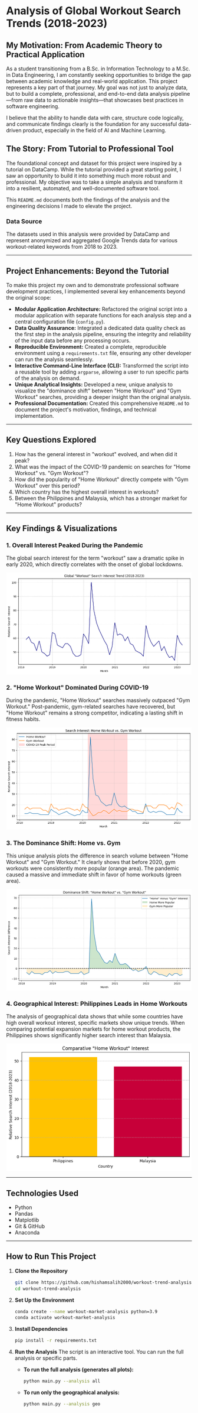 # Analysis of Global Workout Search Trends (2018-2023)

## My Motivation: From Academic Theory to Practical Application

As a student transitioning from a B.Sc. in Information Technology to a M.Sc. in Data Engineering, I am constantly seeking opportunities to bridge the gap between academic knowledge and real-world application. This project represents a key part of that journey. My goal was not just to analyze data, but to build a complete, professional, and end-to-end data analysis pipeline—from raw data to actionable insights—that showcases best practices in software engineering.

I believe that the ability to handle data with care, structure code logically, and communicate findings clearly is the foundation for any successful data-driven product, especially in the field of AI and Machine Learning.

## The Story: From Tutorial to Professional Tool

The foundational concept and dataset for this project were inspired by a tutorial on DataCamp. While the tutorial provided a great starting point, I saw an opportunity to build it into something much more robust and professional. My objective was to take a simple analysis and transform it into a resilient, automated, and well-documented software tool.

This `README.md` documents both the findings of the analysis and the engineering decisions I made to elevate the project.

### Data Source
The datasets used in this analysis were provided by DataCamp and represent anonymized and aggregated Google Trends data for various workout-related keywords from 2018 to 2023.

---

## Project Enhancements: Beyond the Tutorial

To make this project my own and to demonstrate professional software development practices, I implemented several key enhancements beyond the original scope:

*   **Modular Application Architecture:** Refactored the original script into a modular application with separate functions for each analysis step and a central configuration file (`config.py`).
*   **Data Quality Assurance:** Integrated a dedicated data quality check as the first step in the analysis pipeline, ensuring the integrity and reliability of the input data before any processing occurs.
*   **Reproducible Environment:** Created a complete, reproducible environment using a `requirements.txt` file, ensuring any other developer can run the analysis seamlessly.
*   **Interactive Command-Line Interface (CLI):** Transformed the script into a reusable tool by adding `argparse`, allowing a user to run specific parts of the analysis on demand.
*   **Unique Analytical Insights:** Developed a new, unique analysis to visualize the "dominance shift" between "Home Workout" and "Gym Workout" searches, providing a deeper insight than the original analysis.
*   **Professional Documentation:** Created this comprehensive `README.md` to document the project's motivation, findings, and technical implementation.

---

## Key Questions Explored

1.  How has the general interest in "workout" evolved, and when did it peak?
2.  What was the impact of the COVID-19 pandemic on searches for "Home Workout" vs. "Gym Workout"?
3.  How did the popularity of "Home Workout" directly compete with "Gym Workout" over this period?
4.  Which country has the highest overall interest in workouts?
5.  Between the Philippines and Malaysia, which has a stronger market for "Home Workout" products?

---

## Key Findings & Visualizations

### 1. Overall Interest Peaked During the Pandemic
The global search interest for the term "workout" saw a dramatic spike in early 2020, which directly correlates with the onset of global lockdowns.

![Overall Trends Plot](images/1_overall_trends.png)

### 2. "Home Workout" Dominated During COVID-19
During the pandemic, "Home Workout" searches massively outpaced "Gym Workout." Post-pandemic, gym-related searches have recovered, but "Home Workout" remains a strong competitor, indicating a lasting shift in fitness habits.

![Keyword Trends Plot](images/2_keyword_trends.png)

### 3. The Dominance Shift: Home vs. Gym
This unique analysis plots the difference in search volume between "Home Workout" and "Gym Workout." It clearly shows that before 2020, gym workouts were consistently more popular (orange area). The pandemic caused a massive and immediate shift in favor of home workouts (green area).

![Home vs Gym Dominance Plot](images/3_home_vs_gym_dominance.png)

### 4. Geographical Interest: Philippines Leads in Home Workouts
The analysis of geographical data shows that while some countries have high overall workout interest, specific markets show unique trends. When comparing potential expansion markets for home workout products, the Philippines shows significantly higher search interest than Malaysia.

![Geo Comparison Plot](images/4_geo_comparison.png)

---

## Technologies Used
- Python
- Pandas
- Matplotlib
- Git & GitHub
- Anaconda

---

## How to Run This Project

1.  **Clone the Repository**
    ```bash
    git clone https://github.com/hishamsalih2000/workout-trend-analysis.git
    cd workout-trend-analysis
    ```

2.  **Set Up the Environment**
    ```bash
    conda create --name workout-market-analysis python=3.9
    conda activate workout-market-analysis
    ```

3.  **Install Dependencies**
    ```bash
    pip install -r requirements.txt
    ```

4.  **Run the Analysis**
    The script is an interactive tool. You can run the full analysis or specific parts.

    *   **To run the full analysis (generates all plots):**
        ```bash
        python main.py --analysis all
        ```

    *   **To run only the geographical analysis:**
        ```bash
        python main.py --analysis geo
        ```